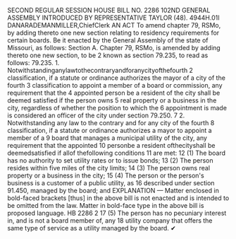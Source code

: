 SECOND REGULAR SESSION
HOUSE BILL NO. 2286
102ND GENERAL ASSEMBLY
INTRODUCED BY REPRESENTATIVE TAYLOR (48).
4944H.01I DANARADEMANMILLER,ChiefClerk
AN ACT
To amend chapter 79, RSMo, by adding thereto one new section relating to residency
requirements for certain boards.
Be it enacted by the General Assembly of the state of Missouri, as follows:
Section A. Chapter 79, RSMo, is amended by adding thereto one new section, to be
2 known as section 79.235, to read as follows:
79.235. 1. Notwithstandinganylawtothecontraryandforanycityofthefourth
2 classification, if a statute or ordinance authorizes the mayor of a city of the fourth
3 classification to appoint a member of a board or commission, any requirement that the
4 appointed person be a resident of the city shall be deemed satisfied if the person owns
5 real property or a business in the city, regardless of whether the position to which the
6 appointment is made is considered an officer of the city under section 79.250.
7 2. Notwithstanding any law to the contrary and for any city of the fourth
8 classification, if a statute or ordinance authorizes a mayor to appoint a member of a
9 board that manages a municipal utility of the city, any requirement that the appointed
10 personbe a resident ofthecityshall be deemedsatisfied if allof thefollowing conditions
11 are met:
12 (1) The board has no authority to set utility rates or to issue bonds;
13 (2) The person resides within five miles of the city limits;
14 (3) The person owns real property or a business in the city;
15 (4) The person or the person's business is a customer of a public utility, as
16 described under section 91.450, managed by the board; and
EXPLANATION — Matter enclosed in bold-faced brackets [thus] in the above bill is not enacted and is
intended to be omitted from the law. Matter in bold-face type in the above bill is proposed language.
HB 2286 2
17 (5) The person has no pecuniary interest in, and is not a board member of, any
18 utility company that offers the same type of service as a utility managed by the board.
✔